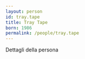 ```yaml
---
layout: person
id: tray.tape
title: Tray Tape
born: 1986
permalink: /people/tray.tape
---
```


Dettagli della persona 